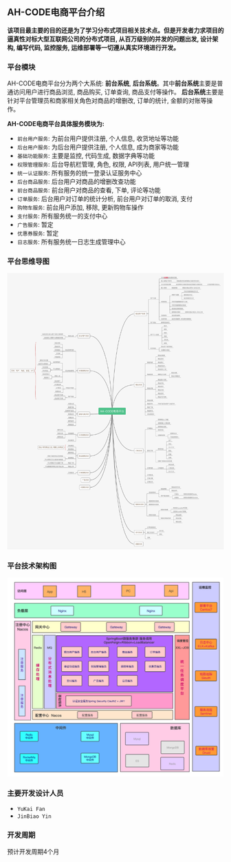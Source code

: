 ## AH-CODE电商平台介绍

**该项目最主要的目的还是为了学习分布式项目相关技术点。但是开发者力求项目的逼真性对标大型互联网公司的分布式项目, 从百万级别的并发的问题出发, 设计架构, 编写代码, 监控服务, 运维部署等一切遵从真实环境进行开发。**

### 平台模块

AH-CODE电商平台分为两个大系统: **前台系统**, **后台系统**。其中**前台系统**主要是普通访问用户进行商品浏览, 商品购买, 订单查询, 商品支付等操作。
**后台系统**主要是针对平台管理员和商家相关角色对商品的增删改, 订单的统计, 金额的对账等操作。 

**AH-CODE电商平台具体服务模块为:**

- `前台用户服务`: 为前台用户提供注册, 个人信息, 收货地址等功能
- `后台用户服务`: 为后台用户提供注册, 个人信息, 成为商家等功能
- `基础功能服务`: 主要是监控, 代码生成, 数据字典等功能
- `权限管理服务`: 后台导航栏管理, 角色, 权限, API列表, 用户统一管理
- `统一认证服务`: 所有服务的统一登录认证服务中心
- `后台商品服务`: 后台用户对商品的增删改查功能
- `前台商品服务`: 前台用户对商品的查看, 下单, 评论等功能
- `订单服务`: 后台用户对订单的统计分析, 前台用户对订单的取消, 支付
- `购物车服务`: 前台用户添加, 移除, 更新购物车操作
- `支付服务`: 所有服务统一的支付中心
- `广告服务`: 暂定
- `优惠券服务`: 暂定
- `日志服务`: 所有服务统一日志生成管理中心

### 平台思维导图

![AH-CODE前台系统](/image/AH-CODE前台系统.png)

### 平台技术架构图

![SpringCloud Alibaba业务架构图](/image/SpringCloudAlibaba业务架构图.png)

### 主要开发设计人员

- `YuKai Fan`
- `JinBiao Yin`

### 开发周期

预计开发周期4个月
